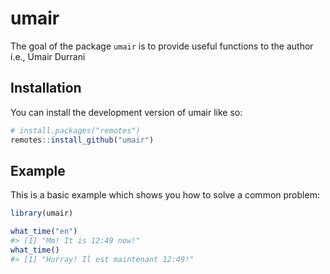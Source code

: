
<!-- README.md is generated from README.Rmd. Please edit that file -->

# umair

<!-- badges: start -->
<!-- badges: end -->

The goal of the package `umair` is to provide useful functions to the
author i.e., Umair Durrani

## Installation

You can install the development version of umair like so:

``` r
# install.packages("remotes")
remotes::install_github("umair")
```

## Example

This is a basic example which shows you how to solve a common problem:

``` r
library(umair)

what_time("en")
#> [1] "Mm! It is 12:49 now!"
what_time()
#> [1] "Hurray! Il est maintenant 12:49!"
```
